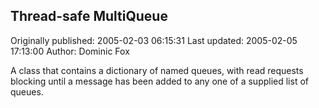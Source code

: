 ## Thread-safe MultiQueue 
Originally published: 2005-02-03 06:15:31 
Last updated: 2005-02-05 17:13:00 
Author: Dominic Fox 
 
A class that contains a dictionary of named queues, with read requests blocking until a message has been added to any one of a supplied list of queues.